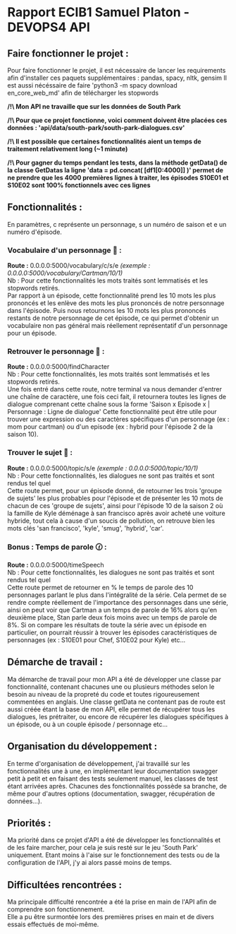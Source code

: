 # **Rapport ECIB1 Samuel Platon - DEVOPS4 API**
 





## **Faire fonctionner le projet :**

Pour faire fonctionner le projet, il est nécessaire de lancer les requirements afin d'installer ces paquets supplémentaires :
pandas, spacy, nltk, gensim
Il est aussi nécéssaire de faire 'python3 -m spacy download en_core_web_md' afin de télécharger les stopwords

**/!\ Mon API ne travaille que sur les données de South Park**   

**/!\ Pour que ce projet fonctionne, voici comment doivent être placées ces données : 'api/data/south-park/south-park-dialogues.csv'**   

**/!\ Il est possible que certaines fonctionnalités aient un temps de traitement relativement long (~1 minute)**  

**/!\ Pour gagner du temps pendant les tests,  dans la méthode getData() de la classe GetDatas la ligne 'data = pd.concat( [df1[0:4000]] )' permet de ne prendre que les 4000 premières lignes à traiter, les épisodes S10E01 et S10E02 sont 100% fonctionnels avec ces lignes**  


## **Fonctionnalités :** 

En paramètres, c représente un personnage, s un numéro de saison et e un numéro d'épisode.

### Vocabulaire d'un personnage :speech_balloon: :

**Route :** 0.0.0.0:5000/vocabulary/c/s/e *(exemple : 0.0.0.0:5000/vocabulary/Cartman/10/1)*  
Nb : Pour cette fonctionnalités les mots traités sont lemmatisés et les stopwords retirés.  
Par rapport à un épisode, cette fonctionnalité prend les 10 mots les plus prononcés et les enlève des mots les plus prononcés de notre personnage <c> dans l'épisode. Puis nous retournons les 10 mots les plus prononcés restants de notre personnage <c> de cet épisode, ce qui permet d'obtenir un vocabulaire non pas général mais réellement représentatif d'un personnage pour un épisode.



### Retrouver le personnage :eyes: : 
**Route :** 0.0.0.0:5000/findCharacter  
Nb : Pour cette fonctionnalités, les mots traités sont lemmatisés et les stopwords retirés.  
Une fois entré dans cette route, notre terminal va nous demander d'entrer une chaîne de caractère, une fois ceci fait, il retournera toutes les lignes de dialogue comprenant cette chaîne sous la forme 'Saison x Episode x | Personnage : Ligne de dialogue'
Cette fonctionnalité peut être utile pour trouver une expression ou des caractères spécifiques d'un personnage (ex : mom pour cartman) ou d'un episode (ex : hybrid pour l'épisode 2 de la saison 10). 

### Trouver le sujet :book: :
**Route :** 0.0.0.0:5000/topic/s/e *(exemple : 0.0.0.0:5000/topic/10/1)*  
Nb : Pour cette fonctionnalités, les dialogues ne sont pas traités et sont rendus tel quel  
Cette route permet, pour un épisode donné, de retourner les trois 'groupe de sujets' les plus probables pour l'épisode et de présenter les 10 mots de chacun de ces 'groupe de sujets', ainsi pour l'épisode 10 de la saison 2 où la famille de Kyle déménage à san francisco après avoir acheté une voiture hybride, tout cela à cause d'un soucis de pollution, on retrouve bien les mots clés 'san francisco', 'kyle', 'smug', 'hybrid', 'car'.

### Bonus : Temps de parole :clock130: :  
**Route :** 0.0.0.0:5000/timeSpeech  
Nb : Pour cette fonctionnalités, les dialogues ne sont pas traités et sont rendus tel quel  
Cette route permet de retourner en % le temps de parole des 10 personnages parlant le plus dans l'intégralité de la série.
Cela permet de se rendre compte réellement de l'importance des personnages dans une série, ainsi on peut voir que Cartman a un temps de parole de 16% alors qu'en deuxième place, Stan parle deux fois moins avec un temps de parole de 8%. Si on compare les résultats de toute la série avec un épisode en particulier, on pourrait réussir à trouver les épisodes caractéristiques de personnages (ex : S10E01 pour Chef, S10E02 pour Kyle) etc...

## **Démarche de travail :**

Ma démarche de travail pour mon API a été de développer une classe par fonctionnalité, contenant chacunes une ou plusieurs méthodes selon le besoin au niveau de la propreté du code et toutes rigoureusement commentées en anglais. Une classe getData ne contenant pas de route est aussi créée étant la base de mon API, elle permet de récupérer tous les dialogues, les prétraiter, ou encore de récupérer les dialogues spécifiques à un épisode, ou à un couple épisode / personnage etc...

## **Organisation du développement :**

En terme d'organisation de développement, j'ai travaillé sur les fonctionnalités une à une, en implémentant leur documentation swagger petit à petit et en faisant des tests seulement manuel, les classes de test étant arrivées après. Chacunes des fonctionnalités possède sa branche, de même pour d'autres options (documentation, swagger, récupération de données...).

## **Priorités :** 
Ma priorité dans ce projet d'API a été de développer les fonctionnalités et de les faire marcher, pour cela je suis resté sur le jeu 'South Park' uniquement. Etant moins à l'aise sur le fonctionnement des tests ou de la configuration de l'API, j'y ai alors passé moins de temps.

## **Difficultées rencontrées :**
Ma principale difficulté rencontrée a été la prise en main de l'API afin de comprendre son fonctionnement.  
Elle a pu être surmontée lors des premières prises en main et de divers essais effectués de moi-même.